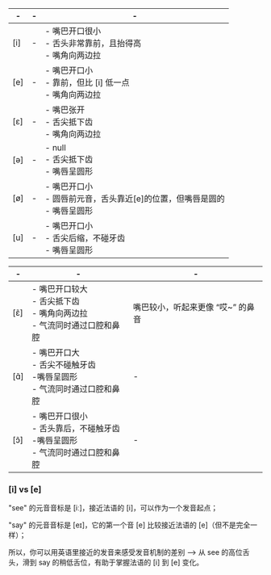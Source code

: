 | -  | - | -  
|------|----|------
| [i]  | - | - 嘴巴开口很小 <br> - 舌头非常靠前，且抬得高 <br> - 嘴角向两边拉
| [e]  | - | - 嘴巴开口小 <br> - 靠前，但比 [i] 低一点 <br> - 嘴角向两边拉
| [ɛ]  | - | - 嘴巴张开 <br> - 舌尖抵下齿 <br> - 嘴角向两边拉
| [ə]  | - | - null<br> - 舌尖抵下齿 <br> - 嘴唇呈圆形 
| [ø]  | - | - 嘴巴开口小 <br> - 圆唇前元音，舌头靠近[e]的位置，但嘴唇是圆的 <br> - 嘴唇呈圆形 
| [u]  | - | - 嘴巴开口小 <br> - 舌尖后缩，不碰牙齿 <br> - 嘴唇呈圆形 


| -  | - | -
|------|------- | -
| [ɛ̃]  | - 嘴巴开口较大 <br> - 舌尖抵下齿 <br> - 嘴角向两边拉 <br> - 气流同时通过口腔和鼻腔 | 嘴巴较小，听起来更像 “哎~” 的鼻音
| [ɑ̃]  | - 嘴巴开口大 <br> - 舌尖不碰触牙齿 <br> -嘴唇呈圆形 <br> - 气流同时通过口腔和鼻腔 | -
| [ɔ̃]  | - 嘴巴开口很小 <br> - 舌头靠后，不碰触牙齿 <br> -嘴唇呈圆形 <br> - 气流同时通过口腔和鼻腔 | -

### [i] vs [e]

"see" 的元音音标是 [iː]，接近法语的 [i]，可以作为一个发音起点；

"say" 的元音音标是 [eɪ]，它的第一个音 [e] 比较接近法语的 [e]（但不是完全一样）；

所以，你可以用英语里接近的发音来感受发音机制的差别 --> 从 see 的高位舌头，滑到 say 的稍低舌位，有助于掌握法语的 [i] 到 [e] 变化。